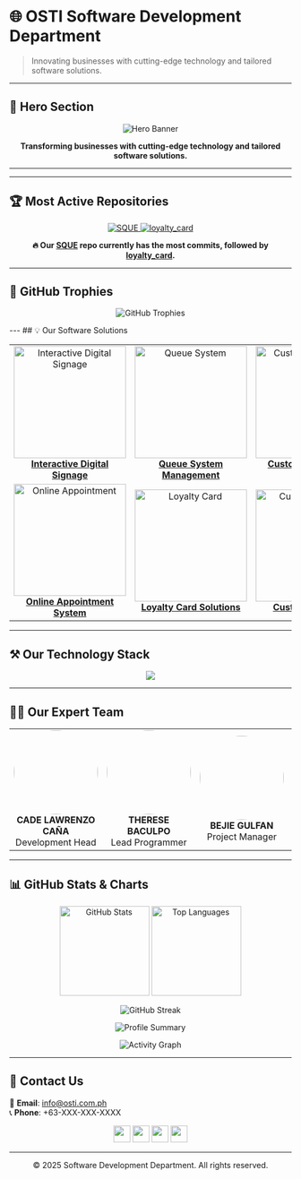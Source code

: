 # 🌐 OSTI Software Development Department

> Innovating businesses with cutting-edge technology and tailored software solutions.

---

## 🚀 Hero Section
<p align="center">
  <img src="https://osti.com.ph/img-osti/osti_logo.png" alt="Hero Banner"/>
</p>

<p align="center">
  <b>Transforming businesses with cutting-edge technology and tailored software solutions.</b>
</p>

---
---

## 🏆 Most Active Repositories

<p align="center">
  <a href="https://github.com/osti-softdev/SQUE">
    <img src="https://github-readme-stats.vercel.app/api/pin/?username=osti-softdev&repo=SQUE&theme=radical" alt="SQUE"/>
  </a>
  <a href="https://github.com/osti-softdev/loyalty_card">
    <img src="https://github-readme-stats.vercel.app/api/pin/?username=osti-softdev&repo=loyalty_card&theme=radical" alt="loyalty_card"/>
  </a>
</p>

<p align="center">
  <b>🔥 Our <a href="https://github.com/osti-softdev/SQUE">SQUE</a> repo currently has the most commits, followed by <a href="https://github.com/osti-softdev/loyalty_card">loyalty_card</a>.</b>
</p>

---

## 🏅 GitHub Trophies

<p align="center">
  <img src="https://github-profile-trophy.vercel.app/?username=osti-softdev&theme=radical&no-frame=true&margin-w=10&row=1&column=6" alt="GitHub Trophies"/>
</p>
---
## 💡 Our Software Solutions

<table>
<tr>
<td align="center" width="33%">
  <a href="https://github.com/osti-dev/DBP_IDS_SYSTEM">
    <img src="https://dev.osti.com.ph/ids.jpg" width="200" alt="Interactive Digital Signage"/>
    <br><b>Interactive Digital Signage</b>
  </a>
</td>
<td align="center" width="33%">
  <a href="https://github.com/osti-dev/QueueSystem">
    <img src="https://dev.osti.com.ph/queue.png" width="200" alt="Queue System"/>
    <br><b>Queue System Management</b>
  </a>
</td>
<td align="center" width="33%">
  <a href="https://github.com/osti-dev/CustomerFeedbackSystem">
    <img src="https://dev.osti.com.ph/feed.jpg" width="200" alt="Customer Feedback"/>
    <br><b>Customer Feedback System</b>
  </a>
</td>
</tr>
<tr>
<td align="center" width="33%">
  <a href="https://github.com/osti-dev/OnlineAppointmentSystem">
    <img src="https://dev.osti.com.ph/ai.png" width="200" alt="Online Appointment"/>
    <br><b>Online Appointment System</b>
  </a>
</td>
<td align="center" width="33%">
  <a href="https://github.com/osti-dev/TOYOTA_LOYALTYCARD">
    <img src="https://dev.osti.com.ph/loyalty.jpg" width="200" alt="Loyalty Card"/>
    <br><b>Loyalty Card Solutions</b>
  </a>
</td>
<td align="center" width="33%">
  <a href="https://github.com/osti-dev/CustomSolutions">
    <img src="https://dev.osti.com.ph/ca.png" width="200" alt="Custom Solutions"/>
    <br><b>Custom Solutions</b>
  </a>
</td>
</tr>
</table>

---

## ⚒️ Our Technology Stack

<p align="center">
  <img src="https://skillicons.dev/icons?i=php,laravel,js,react,vue,cs,dotnet,java,kotlin,python,nodejs,mysql,postgresql,sqlite,docker,git,linux,figma,arduino,androidstudio" />
</p>

---

## 👨‍💻 Our Expert Team

<table>
<tr>
<td align="center" width="20%">
  <img src="https://dev.osti.com.ph/cade.png" width="150" style="border-radius:50%;"/><br>
  <b>CADE LAWRENZO CAÑA</b><br>Development Head
</td>
<td align="center" width="20%">
  <img src="https://dev.osti.com.ph/therese.jpg" width="150" style="border-radius:50%;"/><br>
  <b>THERESE BACULPO</b><br>Lead Programmer
</td>
<td align="center" width="20%">
  <img src="https://dev.osti.com.ph/bejie.jpg" width="150" style="border-radius:50%;"/><br>
  <b>BEJIE GULFAN</b><br>Project Manager
</td>
<td align="center" width="20%">
  <img src="https://dev.osti.com.ph/wenjoy.png" width="150" style="border-radius:50%;"/><br>
  <b>WENJOY YBAS</b><br>Lead Programmer
</td>
<td align="center" width="20%">
  <img src="https://dev.osti.com.ph/ike.png" width="150" style="border-radius:50%;"/><br>
  <b>DEVON IKE HICALDE</b><br>UI/UX In-Charge
</td>
</tr>
</table>

---

## 📊 GitHub Stats & Charts

<p align="center">
  <img src="https://github-readme-stats.vercel.app/api?username=osti-dev&show_icons=true&theme=radical" alt="GitHub Stats" height="160"/>
  <img src="https://github-readme-stats.vercel.app/api/top-langs/?username=osti-dev&layout=compact&theme=radical" alt="Top Languages" height="160"/>
</p>

<p align="center">
  <img src="https://streak-stats.demolab.com?user=osti-dev&theme=radical&hide_border=true" alt="GitHub Streak"/>
</p>

<p align="center">
  <img src="https://github-profile-summary-cards.vercel.app/api/cards/profile-details?username=osti-dev&theme=radical" alt="Profile Summary"/>
</p>

<p align="center">
  <img src="https://github-readme-activity-graph.vercel.app/graph?username=osti-dev&theme=react-dark" alt="Activity Graph"/>
</p>

---

## 📩 Contact Us

📧 **Email**: info@osti.com.ph  
📞 **Phone**: +63-XXX-XXX-XXXX  

<p align="center">
  <a href="https://facebook.com"><img src="https://cdn.jsdelivr.net/gh/simple-icons/simple-icons/icons/facebook.svg" width="30"/></a>
  <a href="https://twitter.com"><img src="https://cdn.jsdelivr.net/gh/simple-icons/simple-icons/icons/twitter.svg" width="30"/></a>
  <a href="https://linkedin.com"><img src="https://cdn.jsdelivr.net/gh/simple-icons/simple-icons/icons/linkedin.svg" width="30"/></a>
  <a href="https://instagram.com"><img src="https://cdn.jsdelivr.net/gh/simple-icons/simple-icons/icons/instagram.svg" width="30"/></a>
</p>

---

<p align="center">
  © 2025 Software Development Department. All rights reserved.
</p>
